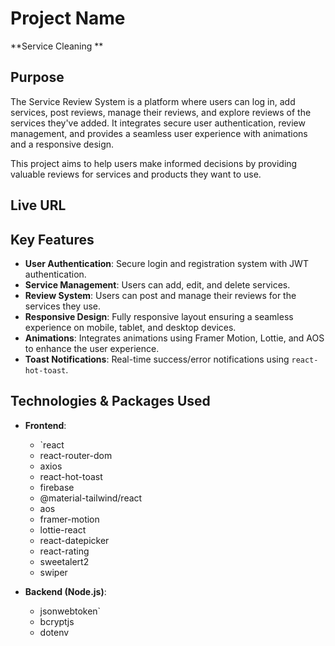 # Project Name

**Service Cleaning **

## Purpose

The Service Review System is a platform where users can log in, add services,
post reviews, manage their reviews, and explore reviews of the services they've
added. It integrates secure user authentication, review management, and provides
a seamless user experience with animations and a responsive design.

This project aims to help users make informed decisions by providing valuable
reviews for services and products they want to use.

## Live URL

## Key Features

- **User Authentication**: Secure login and registration system with JWT
  authentication.
- **Service Management**: Users can add, edit, and delete services.
- **Review System**: Users can post and manage their reviews for the services
  they use.
- **Responsive Design**: Fully responsive layout ensuring a seamless experience
  on mobile, tablet, and desktop devices.
- **Animations**: Integrates animations using Framer Motion, Lottie, and AOS to
  enhance the user experience.
- **Toast Notifications**: Real-time success/error notifications using
  `react-hot-toast`.

## Technologies & Packages Used

- **Frontend**:

  - `react
  - react-router-dom
  - axios
  - react-hot-toast
  - firebase
  - @material-tailwind/react
  - aos
  - framer-motion
  - lottie-react
  - react-datepicker
  - react-rating
  - sweetalert2
  - swiper

- **Backend (Node.js)**:
  - jsonwebtoken`
  - bcryptjs
  - dotenv
